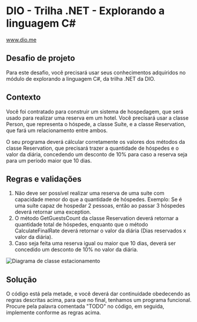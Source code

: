 # DIO - Trilha .NET - Explorando a linguagem C#

www.dio.me

## Desafio de projeto

Para este desafio, você precisará usar seus conhecimentos adquiridos no módulo de explorando a linguagem C#, da trilha .NET da DIO.

## Contexto

Você foi contratado para construir um sistema de hospedagem, que será usado para realizar uma reserva em um hotel. Você precisará usar a classe Person, que representa o hóspede, a classe Suíte, e a classe Reservation, que fará um relacionamento entre ambos.

O seu programa deverá cálcular corretamente os valores dos métodos da classe Reservation, que precisará trazer a quantidade de hóspedes e o valor da diária, concedendo um desconto de 10% para caso a reserva seja para um período maior que 10 dias.

## Regras e validações

1. Não deve ser possível realizar uma reserva de uma suíte com capacidade menor do que a quantidade de hóspedes. Exemplo: Se é uma suíte capaz de hospedar 2 pessoas, então ao passar 3 hóspedes deverá retornar uma exception.
2. O método GetGuestsCount da classe Reservation deverá retornar a quantidade total de hóspedes, enquanto que o método CalculateFinalRate deverá retornar o valor da diária (Dias reservados x valor da diária).
3. Caso seja feita uma reserva igual ou maior que 10 dias, deverá ser concedido um desconto de 10% no valor da diária.

![Diagrama de classe estacionamento](diagrama_classe_hotel.png)

## Solução

O código está pela metade, e você deverá dar continuidade obedecendo as regras descritas acima, para que no final, tenhamos um programa funcional. Procure pela palavra comentada "TODO" no código, em seguida, implemente conforme as regras acima.
